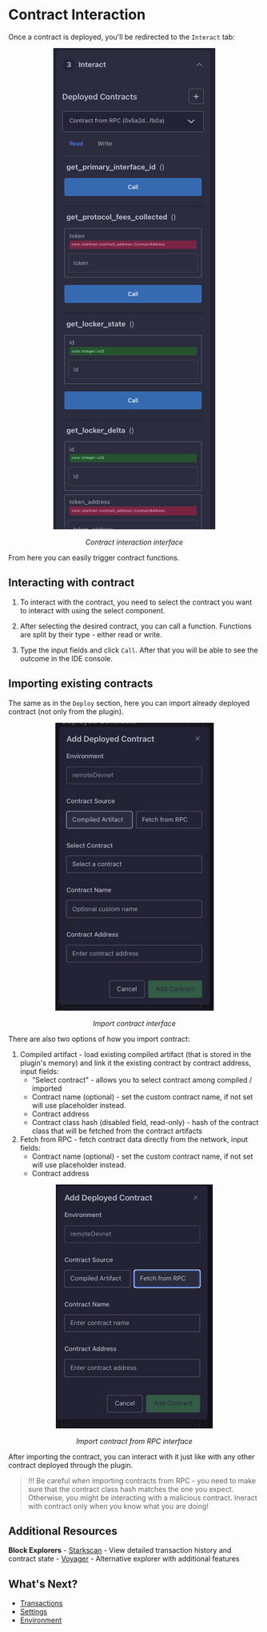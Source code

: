# Contract Interaction

Once a contract is deployed, you'll be redirected to the `Interact` tab:
<div align="center">
  <img src="../../resources/interact-read.png" alt="Contract interaction interface">
  <p><em>Contract interaction interface</em></p>
</div>

From here you can easily trigger contract functions.

## Interacting with contract

1. To interact with the contract, you need to select the contract you want to interact with using the select component.

2. After selecting the desired contract, you can call a function. Functions are split by their type - either read or write.

3. Type the input fields and click `Call`. After that you will be able to see the outcome in the IDE console.

## Importing existing contracts

The same as in the `Deploy` section, here you can import already deployed contract (not only from the plugin). 

<div align="center">
  <img src="../../resources/import-interact.png" alt="Import contract interface">
  <p><em>Import contract interface</em></p>
</div>

There are also two options of how you import contract:
1. Compiled artifact - load existing compiled artifact (that is stored in the plugin's memory) and link it the existing contract by contract address, input fields:
    - "Select contract" - allows you to select contract among compiled / imported
    - Contract name (optional) - set the custom contract name, if not set will use placeholder instead.
    - Contract address
    - Contract class hash (disabled field, read-only) - hash of the contract class that will be fetched from the contract artifacts
2. Fetch from RPC - fetch contract data directly from the network, input fields:
    - Contract name (optional) - set the custom contract name, if not set will use placeholder instead.
    - Contract address

<div align="center">
  <img src="../../resources/interact-import-rpc.png" alt="Import contract from RPC interface">
  <p><em>Import contract from RPC interface</em></p>
</div>

After importing the contract, you can interact with it just like with any other contract deployed through the plugin.

> !!! Be careful when importing contracts from RPC - you need to make sure that the contract class hash matches the one you expect. Otherwise, you might be interacting with a malicious contract. Ineract with contract only when you know what you are doing!

## Additional Resources

**Block Explorers**
    - [Starkscan](https://starkscan.co) - View detailed transaction history and contract state
    - [Voyager](https://voyager.online) - Alternative explorer with additional features

## What's Next?

- [Transactions](./transactions.md)
- [Settings](./settings.md)
- [Environment](./environment.md)